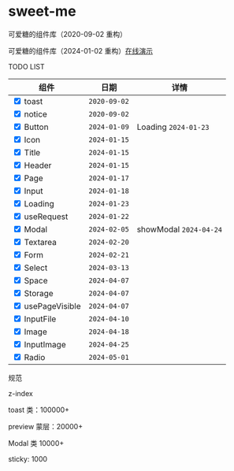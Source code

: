 # sweet-me

可爱糖的组件库（2020-09-02 重构）

可爱糖的组件库（2024-01-02 重构）[在线演示](https://dododawn.com/sweet-me/)

TODO LIST

<div class="table-wrapper" markdown="block">
<div class="table-inner" markdown="block">

| 组件                                               | 日期         | 详情                   |
| -------------------------------------------------- | ------------ | ---------------------- |
| <input type="checkbox" checked /> toast          | `2020-09-02` |                        |
| <input type="checkbox" checked /> notice         | `2020-09-02` |                        |
| <input type="checkbox" checked /> Button         | `2024-01-09` | Loading `2024-01-23`   |
| <input type="checkbox" checked /> Icon           | `2024-01-15` |                        |
| <input type="checkbox" checked /> Title          | `2024-01-15` |                        |
| <input type="checkbox" checked /> Header         | `2024-01-15` |                        |
| <input type="checkbox" checked /> Page           | `2024-01-17` |                        |
| <input type="checkbox" checked /> Input          | `2024-01-18` |                        |
| <input type="checkbox" checked /> Loading        | `2024-01-23` |                        |
| <input type="checkbox" checked /> useRequest     | `2024-01-22` |                        |
| <input type="checkbox" checked /> Modal          | `2024-02-05` | showModal `2024-04-24` |
| <input type="checkbox" checked /> Textarea       | `2024-02-20` |                        |
| <input type="checkbox" checked /> Form           | `2024-02-21` |                        |
| <input type="checkbox" checked /> Select         | `2024-03-13` |                        |
| <input type="checkbox" checked /> Space          | `2024-04-07` |                        |
| <input type="checkbox" checked /> Storage        | `2024-04-07` |                        |
| <input type="checkbox" checked /> usePageVisible | `2024-04-07` |                        |
| <input type="checkbox" checked /> InputFile      | `2024-04-10` |                        |
| <input type="checkbox" checked /> Image          | `2024-04-18` |                        |
| <input type="checkbox" checked /> InputImage     | `2024-04-25` |                        |
| <input type="checkbox" checked /> Radio          | `2024-05-01` |                        |

</div>
</div>

规范

z-index

toast 类：100000+

preview 蒙层：20000+

Modal 类 10000+

sticky: 1000
